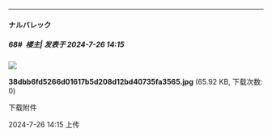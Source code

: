 ﻿
*****

####  ナルバレック  
##### 68#         楼主| 发表于 2024-7-26 14:15

<img src="https://img.saraba1st.com/forum/202407/26/141518ai6cvt1dd5ituttl.jpg" referrerpolicy="no-referrer">

<strong>38dbb6fd5266d01617b5d208d12bd40735fa3565.jpg</strong> (65.92 KB, 下载次数: 0)

下载附件

2024-7-26 14:15 上传

